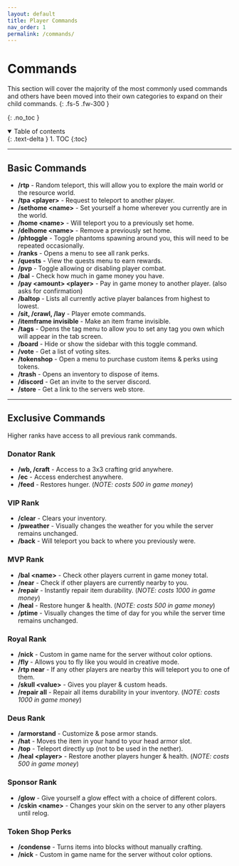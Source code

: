 ```yaml
---
layout: default
title: Player Commands
nav_order: 1
permalink: /commands/
---
```


# Commands
This section will cover the majority of the most commonly used commands and others have been moved into their own categories to expand on their child commands.
{: .fs-5 .fw-300 }

{: .no_toc }

<details open markdown="block">
  <summary>
    Table of contents
  </summary>
  {: .text-delta }
1. TOC
{:toc}
</details>

---

## Basic Commands

- **/rtp** - Random teleport, this will allow you to explore the main world or the resource world.
- **/tpa \<player>** - Request to teleport to another player.
- **/sethome \<name>** - Set yourself a home wherever you currently are in the world.
- **/home \<name>** - Will teleport you to a previously set home.
- **/delhome \<name>** - Remove a previously set home.
- **/phtoggle** - Toggle phantoms spawning around you, this will need to be repeated occasionally.
- **/ranks** - Opens a menu to see all rank perks.
- **/quests** - View the quests menu to earn rewards.
- **/pvp** - Toggle allowing or disabling player combat.
- **/bal** - Check how much in game money you have.
- **/pay \<amount> \<player>** - Pay in game money to another player. (also asks for confirmation)
- **/baltop** - Lists all currently active player balances from highest to lowest.
- **/sit, /crawl, /lay** - Player emote commands.
- **/itemframe invisible** - Make an item frame invisible.
- **/tags** - Opens the tag menu to allow you to set any tag you own which will appear in the tab screen.
- **/board** - Hide or show the sidebar with this toggle command.
- **/vote** - Get a list of voting sites.
- **/tokenshop** - Open a menu to purchase custom items & perks using tokens.
- **/trash** - Opens an inventory to dispose of items.
- **/discord** - Get an invite to the server discord.
- **/store** - Get a link to the servers web store.

---

## Exclusive Commands
Higher ranks have access to all previous rank commands.

### Donator Rank
- **/wb, /craft** - Access to a 3x3 crafting grid anywhere.
- **/ec** - Access enderchest anywhere.
- **/feed** - Restores hunger. (*NOTE: costs 500 in game money*)

### VIP Rank
- **/clear** - Clears your inventory.
- **/pweather** - Visually changes the weather for you while the server remains unchanged.
- **/back** - Will teleport you back to where you previously were.

### MVP Rank
- **/bal \<name>** - Check other players current in game money total.
- **/near** - Check if other players are currently nearby to you.
- **/repair** - Instantly repair item durability. (*NOTE: costs 1000 in game money*)
- **/heal** - Restore hunger & health. (*NOTE: costs 500 in game money*)
- **/ptime** - Visually changes the time of day for you while the server time remains unchanged.

### Royal Rank
- **/nick** - Custom in game name for the server without color options.
- **/fly** - Allows you to fly like you would in creative mode.
- **/rtp near** - If any other players are nearby this will teleport you to one of them.
- **/skull \<value>** - Gives you player & custom heads.
- **/repair all** - Repair all items durability in your inventory. (*NOTE: costs 1000 in game money*)

### Deus Rank
- **/armorstand** - Customize & pose armor stands.
- **/hat** - Moves the item in your hand to your head armor slot.
- **/top** - Teleport directly up (not to be used in the nether).
- **/heal \<player>** - Restore another players hunger & health. (*NOTE: costs 500 in game money*)

### Sponsor Rank
- **/glow** - Give yourself a glow effect with a choice of different colors.
- **/cskin \<name>** - Changes your skin on the server to any other players until relog.

### Token Shop Perks
- **/condense** - Turns items into blocks without manually crafting.
- **/nick** - Custom in game name for the server without color options.